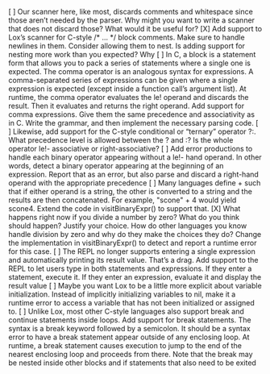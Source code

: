 [ ] Our scanner here, like most, discards comments and whitespace since those aren’t 
    needed by the parser. Why might you want to write a scanner that does not discard 
    those? What would it be useful for?
[X] Add support to Lox’s scanner for C-style /* ... */ block comments. Make sure
    to handle newlines in them. Consider allowing them to nest. Is adding support for
    nesting more work than you expected? Why
[ ] In C, a block is a statement form that allows you to pack a series of statements 
    where a single one is expected. The comma operator is an analogous syntax for
    expressions. A comma-separated series of expressions can be given where a single
    expression is expected (except inside a function call’s argument list). At runtime,
    the comma operator evaluates the le! operand and discards the result. Then it
    evaluates and returns the right operand.
    Add support for comma expressions. Give them the same precedence and 
    associativity as in C. Write the grammar, and then implement the necessary parsing
    code.
[ ] Likewise, add support for the C-style conditional or “ternary” operator ?:. What
    precedence level is allowed between the ? and :? Is the whole operator le!- 
    associative or right-associative?
[ ] Add error productions to handle each binary operator appearing without a le!- 
    hand operand. In other words, detect a binary operator appearing at the beginning
    of an expression. Report that as an error, but also parse and discard a right-hand 
    operand with the appropriate precedence
[ ] Many languages define + such that if either operand is a string, the other is 
    converted to a string and the results are then concatenated. For example,
    "scone" + 4 would yield scone4. Extend the code in visitBinaryExpr() to support that. 
[X] What happens right now if you divide a number by zero? What do you think should 
    happen? Justify your choice. How do other languages you know handle division by
    zero and why do they make the choices they do?
    Change the implementation in visitBinaryExpr() to detect and report a
    runtime error for this case.
[ ] The REPL no longer supports entering a single expression and automatically
    printing its result value. That’s a drag. Add support to the REPL to let users type in
    both statements and expressions. If they enter a statement, execute it. If they enter
    an expression, evaluate it and display the result value
[ ] Maybe you want Lox to be a little more explicit about variable initialization. Instead
    of implicitly initializing variables to nil, make it a runtime error to access a
    variable that has not been initialized or assigned to.
[ ] Unlike Lox, most other C-style languages also support break and continue
    statements inside loops. Add support for break statements.
    The syntax is a break keyword followed by a semicolon. It should be a syntax
    error to have a break statement appear outside of any enclosing loop. At
    runtime, a break statement causes execution to jump to the end of the nearest
    enclosing loop and proceeds from there. Note that the break may be nested
    inside other blocks and if statements that also need to be exited